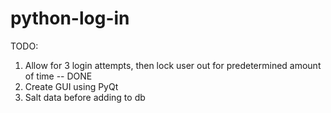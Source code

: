 # python-log-in

TODO:
1. Allow for 3 login attempts, then lock user out for predetermined amount of time -- DONE
2. Create GUI using PyQt
3. Salt data before adding to db
